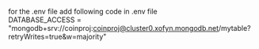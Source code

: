for the .env file add following code in .env file <br>
DATABASE_ACCESS = "mongodb+srv://coinproj:coinproj@cluster0.xofyn.mongodb.net/mytable?retryWrites=true&w=majority"

